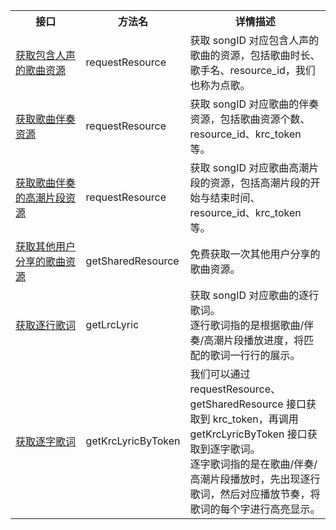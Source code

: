 <table>
  <colgroup>
    <col width="30%">
    <col width="20%">
    <col width="50%">
  </colgroup>
  <tbody><tr>
    <th>接口</th>
    <th>方法名</th>
    <th>详情描述</th>
  </tr>
  <tr>
    <td><a href="#1_1">获取包含人声的歌曲资源</a></td>
    <td>requestResource</td>
    <td>获取 songID 对应包含人声的歌曲的资源，包括歌曲时长、歌手名、resource_id，我们也称为点歌。</td>
  </tr>
  <tr>
    <td><a href="#1_2">获取歌曲伴奏资源</a></td>
    <td>requestResource</td>
    <td>获取 songID 对应歌曲的伴奏资源，包括歌曲资源个数、resource_id、krc_token 等。</td>
  </tr>
  <tr>
    <td><a href="#1_3">获取歌曲伴奏的高潮片段资源</a></td>
    <td>requestResource</td>
    <td>获取 songID 对应歌曲高潮片段的资源，包括高潮片段的开始与结束时间、resource_id、krc_token 等。</td>
  </tr>
  <tr>
    <td><a href="#1_4">获取其他用户分享的歌曲资源</a></td>
    <td>getSharedResource</td>
    <td>免费获取一次其他用户分享的歌曲资源。</td>
  </tr>
  <tr>
    <td><a href="#2_1">获取逐行歌词</a></td>
    <td>getLrcLyric</td>
    <td>获取 songID 对应歌曲的逐行歌词。<br>逐行歌词指的是根据歌曲/伴奏/高潮片段播放进度，将匹配的歌词一行行的展示。</td>
  </tr>
  <tr>
    <td><a href="#2_2">获取逐字歌词</a></td>
    <td>getKrcLyricByToken</td>
    <td>我们可以通过 requestResource、getSharedResource 接口获取到 krc_token，再调用 getKrcLyricByToken 接口获取到逐字歌词。<br>逐字歌词指的是在歌曲/伴奏/高潮片段播放时，先出现逐行歌词，然后对应播放节奏，将歌词的每个字进行高亮显示。</td>
  </tr>
</tbody></table>


